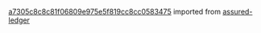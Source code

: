 [a7305c8c8c81f06809e975e5f819cc8cc0583475](https://github.com/insolar/assured-ledger/commit/a7305c8c8c81f06809e975e5f819cc8cc0583475) imported from [assured-ledger](https://github.com/insolar/assured-ledger)
